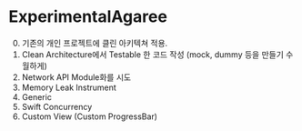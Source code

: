 # ExperimentalAgaree

0. 기존의 개인 프로젝트에 클린 아키텍쳐 적용.
1. Clean Architecture에서 Testable 한 코드 작성 (mock, dummy 등을 만들기 수월하게) 
2. Network API Module화를 시도
3. Memory Leak Instrument
4. Generic
5. Swift Concurrency
6. Custom View (Custom ProgressBar)
